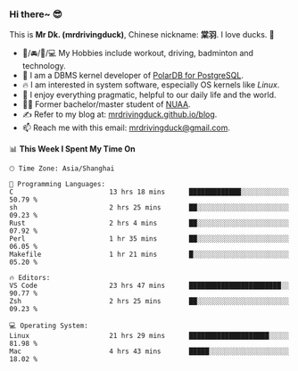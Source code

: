 ### Hi there~ 😎

This is **Mr Dk. (mrdrivingduck)**, Chinese nickname: **棠羽**. I love ducks. 🦆

- 💪/🚘/🏸/💻 My Hobbies include workout, driving, badminton and technology.
- 🍊 I am a DBMS kernel developer of [PolarDB for PostgreSQL](https://github.com/ApsaraDB/PolarDB-for-PostgreSQL).
- 🔥 I am interested in system software, especially OS kernels like *Linux*.
- 🔧 I enjoy everything pragmatic, helpful to our daily life and the world.
- 👨‍🎓 Former bachelor/master student of [NUAA](https://en.wikipedia.org/wiki/Nanjing_University_of_Aeronautics_and_Astronautics).
- ✍ Refer to my blog at: [mrdrivingduck.github.io/blog](https://mrdrivingduck.github.io/blog/).
- 📫 Reach me with this email: [mrdrivingduck@gmail.com](mailto:mrdrivingduck@gmail.com).

<!--START_SECTION:waka-->
📊 **This Week I Spent My Time On** 

```text
🕑︎ Time Zone: Asia/Shanghai

💬 Programming Languages: 
C                        13 hrs 18 mins      █████████████░░░░░░░░░░░░   50.79 % 
sh                       2 hrs 25 mins       ██░░░░░░░░░░░░░░░░░░░░░░░   09.23 % 
Rust                     2 hrs 4 mins        ██░░░░░░░░░░░░░░░░░░░░░░░   07.92 % 
Perl                     1 hr 35 mins        ██░░░░░░░░░░░░░░░░░░░░░░░   06.05 % 
Makefile                 1 hr 21 mins        █░░░░░░░░░░░░░░░░░░░░░░░░   05.20 % 

🔥 Editors: 
VS Code                  23 hrs 47 mins      ███████████████████████░░   90.77 % 
Zsh                      2 hrs 25 mins       ██░░░░░░░░░░░░░░░░░░░░░░░   09.23 % 

💻 Operating System: 
Linux                    21 hrs 29 mins      ████████████████████░░░░░   81.98 % 
Mac                      4 hrs 43 mins       █████░░░░░░░░░░░░░░░░░░░░   18.02 % 
```


<!--END_SECTION:waka-->

<!-- ![Mr Dk.'s GitHub Stats](https://github-readme-stats.vercel.app/api?username=mrdrivingduck&count_private&show_icons=true&theme=buefy) -->

<!-- ![Most Used Languages](https://github-readme-stats.vercel.app/api/top-langs/?username=mrdrivingduck&exclude_repo=mips32-CPU,snort-tcp-socket&theme=buefy&layout=compact&langs_count=10) -->


<!--
**mrdrivingduck/mrdrivingduck** is a ✨ _special_ ✨ repository because its `README.md` (this file) appears on your GitHub profile.

Here are some ideas to get you started:

- 🔭 I’m currently working on ...
- 🌱 I’m currently learning ...
- 👯 I’m looking to collaborate on ...
- 🤔 I’m looking for help with ...
- 💬 Ask me about ...
- 📫 How to reach me: ...
- 😄 Pronouns: ...
- ⚡ Fun fact: ...
-->

